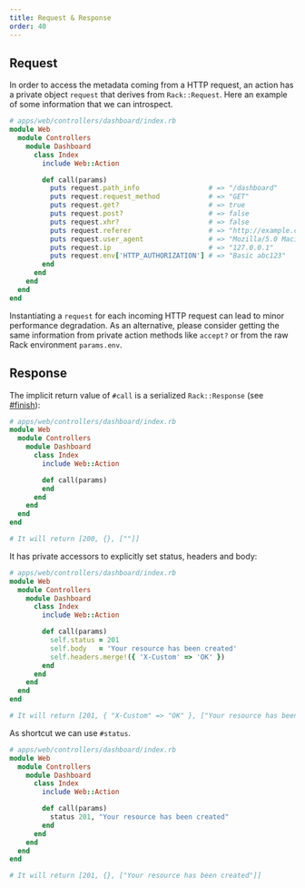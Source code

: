 ```yaml
---
title: Request & Response
order: 40
---
```


## Request

In order to access the metadata coming from a HTTP request, an action has a private object `request` that derives from `Rack::Request`.
Here an example of some information that we can introspect.

```ruby
# apps/web/controllers/dashboard/index.rb
module Web
  module Controllers
    module Dashboard
      class Index
        include Web::Action

        def call(params)
          puts request.path_info                 # => "/dashboard"
          puts request.request_method            # => "GET"
          puts request.get?                      # => true
          puts request.post?                     # => false
          puts request.xhr?                      # => false
          puts request.referer                   # => "http://example.com/"
          puts request.user_agent                # => "Mozilla/5.0 Macintosh; ..."
          puts request.ip                        # => "127.0.0.1"
          puts request.env['HTTP_AUTHORIZATION'] # => "Basic abc123"
        end
      end
    end
  end
end
```

<p class="warning">
  Instantiating a <code>request</code> for each incoming HTTP request can lead to minor performance degradation.
  As an alternative, please consider getting the same information from private action methods like <code>accept?</code> or from the raw Rack environment <code>params.env</code>.
</p>

## Response

The implicit return value of `#call` is a serialized `Rack::Response` (see [#finish](http://rubydoc.info/github/rack/rack/master/Rack/Response#finish-instance_method)):

```ruby
# apps/web/controllers/dashboard/index.rb
module Web
  module Controllers
    module Dashboard
      class Index
        include Web::Action

        def call(params)
        end
      end
    end
  end
end

# It will return [200, {}, [""]]
```

It has private accessors to explicitly set status, headers and body:

```ruby
# apps/web/controllers/dashboard/index.rb
module Web
  module Controllers
    module Dashboard
      class Index
        include Web::Action

        def call(params)
          self.status = 201
          self.body   = 'Your resource has been created'
          self.headers.merge!({ 'X-Custom' => 'OK' })
        end
      end
    end
  end
end

# It will return [201, { "X-Custom" => "OK" }, ["Your resource has been created"]]
```

As shortcut we can use `#status`.

```ruby
# apps/web/controllers/dashboard/index.rb
module Web
  module Controllers
    module Dashboard
      class Index
        include Web::Action

        def call(params)
          status 201, "Your resource has been created"
        end
      end
    end
  end
end

# It will return [201, {}, ["Your resource has been created"]]
```
